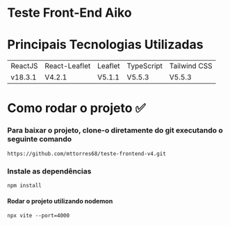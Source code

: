 # Teste Front-End Aiko

# Principais Tecnologias Utilizadas

<table>
  <tr>
    <td>ReactJS</td>
    <td>React-Leaflet</td>
    <td>Leaflet</td>
    <td>TypeScript</td>
    <td>Tailwind CSS</td>     
  </tr>
  <tr>
    <td>v18.3.1</td>
    <td>V4.2.1</td>
    <td>V5.1.1</td>
    <td>V5.5.3</td>
    <td>V5.5.3</td>
  </tr>
</table>

# Como rodar o projeto ✅

### Para baixar o projeto, clone-o diretamente do git executando o seguinte comando

```
https://github.com/mttorres68/teste-frontend-v4.git
```

### Instale as dependências

```
npm install
```

#### Rodar o projeto utilizando nodemon

```
npx vite --port=4000
```
